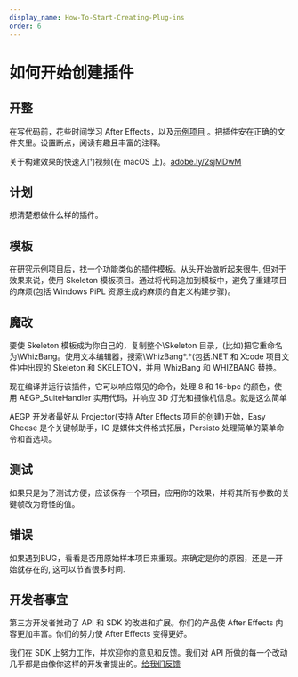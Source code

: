 ```yaml
---
display_name: How-To-Start-Creating-Plug-ins
order: 6
---
```


# 如何开始创建插件

## 开整

在写代码前，花些时间学习 After Effects，以及[示例项目](sample-projects.html) 。把插件安在正确的文件夹里。设置断点，阅读有趣且丰富的注释。

关于构建效果的快速入门视频(在 macOS 上)。[adobe.ly/2sjMDwM](https://adobe.ly/2sjMDwM)

## 计划

想清楚想做什么样的插件。

## 模板

在研究示例项目后，找一个功能类似的插件模板。从头开始做听起来很牛, 但对于效果来说，使用 Skeleton 模板项目。通过将代码追加到模板中，避免了重建项目的麻烦(包括 Windows PiPL 资源生成的麻烦的自定义构建步骤)。

## 魔改

要使 Skeleton 模板成为你自己的，复制整个\Skeleton 目录，(比如)把它重命名为\WhizBang。使用文本编辑器，搜索\WhizBang*.*(包括.NET 和 Xcode 项目文件)中出现的 Skeleton 和 SKELETON，并用 WhizBang 和 WHIZBANG 替换。

现在编译并运行该插件，它可以响应常见的命令，处理 8 和 16-bpc 的颜色，使用 AEGP_SuiteHandler 实用代码，并响应 3D 灯光和摄像机信息。就是这么简单

AEGP 开发者最好从 Projector(支持 After Effects 项目的创建)开始，Easy Cheese 是个关键帧助手，IO 是媒体文件格式拓展，Persisto 处理简单的菜单命令和首选项。

## 测试

如果只是为了测试方便，应该保存一个项目，应用你的效果，并将其所有参数的关键帧改为奇怪的值。

## 错误

如果遇到BUG，看看是否用原始样本项目来重现。来确定是你的原因，还是一开始就存在的, 这可以节省很多时间.

## 开发者事宜

第三方开发者推动了 API 和 SDK 的改进和扩展。你们的产品使 After Effects 内容更加丰富。你们的努力使 After Effects 变得更好。

我们在 SDK 上努力工作，并欢迎你的意见和反馈。我们对 API 所做的每一个改动几乎都是由像你这样的开发者提出的。[给我们反馈](https://community.adobe.com/t5/after-effects/bd-p/after-effects?page=1&sort=latest_replies&filter=all&topics=label-sdkcom)
